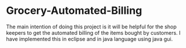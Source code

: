 # Grocery-Automated-Billing

The main intention of doing this project is it will be helpful for the shop keepers to get the automated billing of the items bought by customers.
I have implemented this in eclipse and in java language using java gui. 
